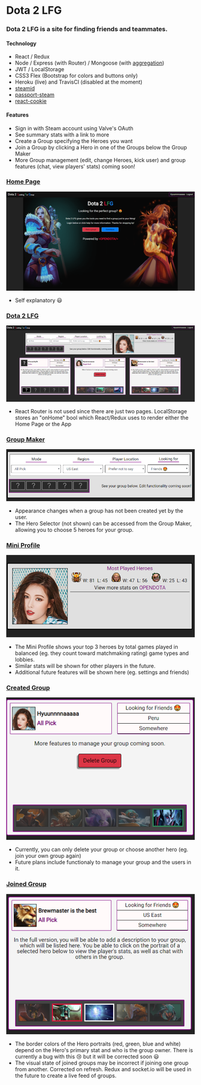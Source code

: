 # Dota 2 LFG

### Dota 2 LFG is a site for finding friends and teammates.

#### Technology

* React / Redux
* Node / Express (with Router) / Mongoose (with [aggregation](https://github.com/skycaptainess/Dota2-LFG/blob/master/api/matchStats/index.js#L45))
* JWT / LocalStorage
* CSS3 Flex (Bootstrap for colors and buttons only)
* Heroku (live) and TravisCI (disabled at the moment)
* [steamid](https://www.npmjs.com/package/steamid)
* [passport-steam](https://www.npmjs.com/package/passport-steam)
* [react-cookie](https://www.npmjs.com/package/react-cookie)

#### Features

* Sign in with Steam account using Valve's OAuth
* See summary stats with a link to more
* Create a Group specifying the Heroes you want
* Join a Group by clicking a Hero in one of the Groups below the Group Maker
* More Group management (edit, change Heroes, kick user) and group features (chat, view players' stats) coming soon!

### [Home Page](https://github.com/SkyCaptainess/Dota2-LFG/blob/master/client/src/components/Fountain/fountain.js)
![Home Page](https://github.com/SkyCaptainess/Dota2-LFG/blob/master/readme%20images/Homepage.PNG)
* Self explanatory :smiley:


### [Dota 2 LFG](https://github.com/SkyCaptainess/Dota2-LFG/blob/master/client/src/App.js)
![Dota 2 LFG](https://github.com/SkyCaptainess/Dota2-LFG/blob/master/readme%20images/dota2lfg.PNG)
* React Router is not used since there are just two pages. LocalStorage stores an "onHome" bool which React/Redux uses
  to render either the Home Page or the App

### [Group Maker](https://github.com/SkyCaptainess/Dota2-LFG/blob/master/client/src/components/UserControl/GroupMaker.jsx)
![Group Maker](https://github.com/SkyCaptainess/Dota2-LFG/blob/master/readme%20images/Groupmaker.PNG)
* Appearance changes when a group has not been created yet by the user.
* The Hero Selector (not shown) can be accessed from the Group Maker, allowing you to choose 5 heroes for your group.

### [Mini Profile](https://github.com/SkyCaptainess/Dota2-LFG/blob/master/client/src/components/UserControl/MiniProfile.jsx)
![Mini Profile](https://github.com/SkyCaptainess/Dota2-LFG/blob/master/readme%20images/Miniprofile.PNG)
* The Mini Profile shows your top 3 heroes by total games played in balanced (eg. they count toward matchmaking rating) game types and lobbies.
* Similar stats will be shown for other players in the future.
* Additional future features will be shown here (eg. settings and friends)

### [Created Group](https://github.com/SkyCaptainess/Dota2-LFG/blob/master/client/src/components/Group/Group.jsx)
![Created Group](https://github.com/SkyCaptainess/Dota2-LFG/blob/master/readme%20images/CreatedGroup.PNG)
* Currently, you can only delete your group or choose another hero (eg. join your own group again)
* Future plans include functionaly to manage your group and the users in it.

### [Joined Group](https://github.com/SkyCaptainess/Dota2-LFG/blob/master/client/src/components/Group/Group.jsx)
![Joined Group](https://github.com/SkyCaptainess/Dota2-LFG/blob/master/readme%20images/JoinedGroup.PNG)
* The border colors of the Hero portraits (red, green, blue and white) depend on the Hero's primary stat and who is the group owner.
  There is currently a bug with this :cry: but it will be corrected soon :smiley:
* The visual state of joined groups may be incorrect if joining one group from another. Corrected on refresh. Redux and socket.io will
  be used in the future to create a live feed of groups.
